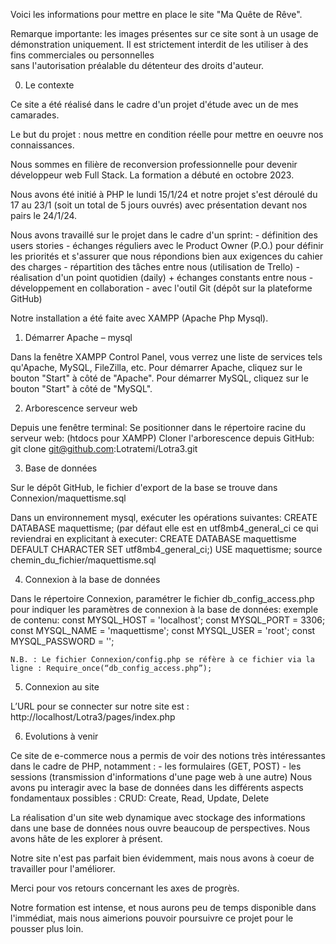 Voici les informations pour mettre en place le site "Ma Quête de Rêve".

Remarque importante: les images présentes sur ce site sont à un usage de démonstration uniquement. 
 Il est strictement interdit de les utiliser à des fins commerciales ou personnelles  
 sans l'autorisation préalable du détenteur des droits d'auteur.

0. Le contexte

Ce site a été réalisé dans le cadre d'un projet d'étude avec un de mes camarades.

Le but du projet : nous mettre en condition réelle pour mettre en oeuvre nos connaissances.

Nous sommes en filière de reconversion professionnelle pour devenir développeur web Full Stack.
La formation a débuté en octobre 2023.

Nous avons été initié à PHP le lundi 15/1/24 et notre projet s'est déroulé
du 17 au 23/1 (soit un total de 5 jours ouvrés) avec présentation devant nos pairs le 24/1/24.

Nous avons travaillé sur le projet dans le cadre d'un sprint:
    - définition des users stories
    - échanges réguliers avec le Product Owner (P.O.) pour définir les priorités
    et s'assurer que nous répondions bien aux exigences du cahier des charges
    - répartition des tâches entre nous (utilisation de Trello)
    - réalisation d'un point quotidien (daily) + échanges constants entre nous
    - développement en collaboration - avec l'outil Git (dépôt sur la plateforme GitHub)

Notre installation a été faite avec XAMPP (Apache Php Mysql).


1. Démarrer Apache – mysql

Dans la fenêtre XAMPP Control Panel, vous verrez une liste de services tels qu'Apache, MySQL,
FileZilla, etc.
Pour démarrer Apache, cliquez sur le bouton "Start" à côté de "Apache".
Pour démarrer MySQL, cliquez sur le bouton "Start" à côté de "MySQL".


2. Arborescence serveur web

Depuis une fenêtre terminal:
Se positionner dans le répertoire racine du serveur web:
(htdocs pour XAMPP)
Cloner l'arborescence depuis GitHub:
git clone git@github.com:Lotratemi/Lotra3.git


3. Base de données

Sur le dépôt GitHub, le fichier d'export de la base se trouve dans Connexion/maquettisme.sql

Dans un environnement mysql, exécuter les opérations suivantes:
CREATE DATABASE maquettisme;
    (par défaut elle est en utf8mb4_general_ci ce qui reviendrai en explicitant à executer: 
    CREATE DATABASE maquettisme DEFAULT CHARACTER SET utf8mb4_general_ci;)
USE maquettisme;
source chemin_du_fichier/maquettisme.sql


4. Connexion à la base de données

Dans le répertoire Connexion,
paramétrer le fichier db_config_access.php pour indiquer les paramètres de connexion à la base de
données:
    exemple de contenu:
    const MYSQL_HOST = 'localhost';
    const MYSQL_PORT = 3306;
    const MYSQL_NAME = 'maquettisme';
    const MYSQL_USER = 'root';
    const MYSQL_PASSWORD = '';

    N.B. : Le fichier Connexion/config.php se réfère à ce fichier via la ligne : Require_once(“db_config_access.php”);


5. Connexion au site

L’URL pour se connecter sur notre site est : http://localhost/Lotra3/pages/index.php


6. Evolutions à venir

Ce site de e-commerce nous a permis de voir des notions très intéressantes dans le cadre de PHP, notamment :
    - les formulaires (GET, POST)
    - les sessions (transmission d'informations d'une page web à une autre)
Nous avons pu interagir avec la base de données dans les différents aspects fondamentaux possibles :
    CRUD: Create, Read, Update, Delete

La réalisation d'un site web dynamique avec stockage des informations dans une base de données nous ouvre beaucoup
de perspectives. Nous avons hâte de les explorer à présent.

Notre site n'est pas parfait bien évidemment, mais nous avons à coeur de travailler pour l'améliorer.

Merci pour vos retours concernant les axes de progrès.

Notre formation est intense, et nous aurons peu de temps disponible dans l'immédiat, mais nous aimerions pouvoir
poursuivre ce projet pour le pousser plus loin.






